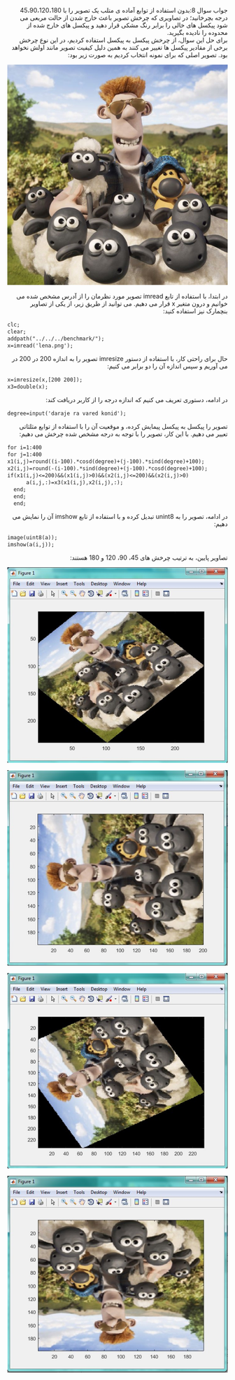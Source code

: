 <div dir="rtl">
جواب سوال 8:بدون استفاده از توابع آماده ی متلب یک تصویر را با 45،90،120،180 درجه بچرخانید؛ در تصاویری که چرخش تصویر باعث خارج شدن از حالت مربعی می شود پیکسل های خالی را برابر رنگ مشکی قرار دهید و پیکسل های خارج شده از محدوده را نادیده بگیرید.
</div>

<div dir="rtl">
    برای حل این سوال، از چرخش پیکسل به پیکسل استفاده کردیم، در این نوع چرخش برخی از مقادیر پیکسل ها تغییر می کنند به همین دلیل کیفیت  تصویر مانند اولش نخواهد بود.
    تصویر اصلی که برای نمونه انتخاب کردیم به صورت زیر بود:
</div>

![voroodi](8.jpg)

<div dir="rtl">
در ابتدا، با استفاده از تابع imread تصویر مورد نظرمان را از آدرس مشخص شده می خوانیم و درون متغیر x قرار می دهیم.
    می توانید از طریق زیر، از یکی از تصاویر بنچمارک نیز استفاده کنید:
</div>

```
clc;
clear;
addpath("../../../benchmark/");
x=imread('lena.png');
```

<div dir="rtl">
حال برای راحتی کار، با استفاده از دستور imresize تصویر را به اندازه 200 در 200 در می آوریم و سپس اندازه آن را دو برابر می کنیم:
</div>

```
x=imresize(x,[200 200]);
x3=double(x);
```

<div dir="rtl">
در ادامه، دستوری تعریف می کنیم که اندازه درجه را از کاربر دریافت کند:
</div>

```
degree=input('daraje ra vared konid');
```

<div dir="rtl">
تصویر را پیکسل به پیکسل پیمایش کرده، و موقعیت آن را با استفاده از توابع مثلثاتی تعییر می دهیم. با این کار، تصویر را با توجه به درجه مشخص شده چرخش می دهیم:
</div>

```
for i=1:400
for j=1:400
x1(i,j)=round((i-100).*cosd(degree)+(j-100).*sind(degree)+100);
x2(i,j)=round(-(i-100).*sind(degree)+(j-100).*cosd(degree)+100);
if(x1(i,j)<=200)&&(x1(i,j)>0)&&(x2(i,j)<=200)&&(x2(i,j)>0)
      a(i,j,:)=x3(x1(i,j),x2(i,j),:);
  end;
  end;
  end;
```
  
<div dir="rtl">
در ادامه، تصویر را به unint8 تبدیل کرده و با استفاده از تابع imshow آن را نمایش می دهیم:
</div>

```
image(uint8(a));
imshow(a(i,j));
```

<div dir="rtl">
تصاویر پایین، به ترتیب چرخش های 45، 90، 120 و 180 هستند:
</div>

![khorooji](8.1.jpg)

![khorooji](8.2.jpg)

![khorooji](8.3.jpg)

![khorooji](8.4.jpg)
